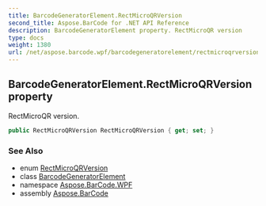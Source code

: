 ```yaml
---
title: BarcodeGeneratorElement.RectMicroQRVersion
second_title: Aspose.BarCode for .NET API Reference
description: BarcodeGeneratorElement property. RectMicroQR version
type: docs
weight: 1380
url: /net/aspose.barcode.wpf/barcodegeneratorelement/rectmicroqrversion/
---
```

## BarcodeGeneratorElement.RectMicroQRVersion property

RectMicroQR version.

```csharp
public RectMicroQRVersion RectMicroQRVersion { get; set; }
```

### See Also

* enum [RectMicroQRVersion](../../../aspose.barcode.generation/rectmicroqrversion/)
* class [BarcodeGeneratorElement](../)
* namespace [Aspose.BarCode.WPF](../../../aspose.barcode.wpf/)
* assembly [Aspose.BarCode](../../../)


